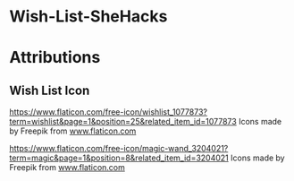 # Wish-List-SheHacks

# Attributions
Wish List Icon
--------------
https://www.flaticon.com/free-icon/wishlist_1077873?term=wishlist&page=1&position=25&related_item_id=1077873
Icons made by Freepik from www.flaticon.com

https://www.flaticon.com/free-icon/magic-wand_3204021?term=magic&page=1&position=8&related_item_id=3204021
Icons made by Freepik from www.flaticon.com
